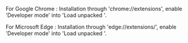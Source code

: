 For Google Chrome : Installation through 'chrome://extensions', enable 'Developer mode' into 'Load unpacked '.

For Microsoft Edge : Installation through 'edge://extensions/', enable 'Developer mode' into 'Load unpacked '.
